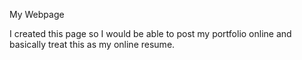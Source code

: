 My Webpage

I created this page so I would be able to post my portfolio online and basically treat this as my online resume. 